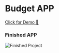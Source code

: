 # Budget APP

[Click for Demo 🚀](https://budget-app-js-five.vercel.app/)

### Finished APP

![Finished Project](https://dev-to-uploads.s3.amazonaws.com/uploads/articles/y80g91zt5m9a0iodxeud.png)
